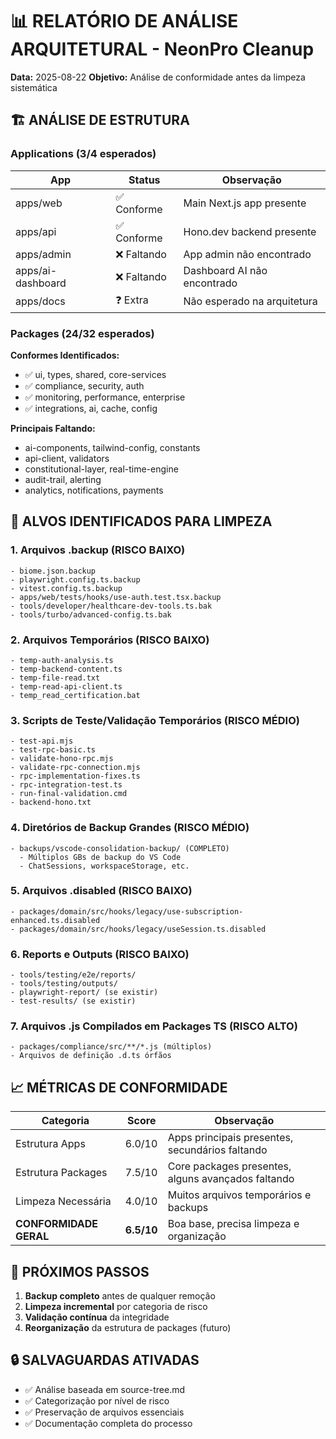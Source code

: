 # 📊 RELATÓRIO DE ANÁLISE ARQUITETURAL - NeonPro Cleanup

**Data:** 2025-08-22
**Objetivo:** Análise de conformidade antes da limpeza sistemática

## 🏗️ ANÁLISE DE ESTRUTURA

### **Applications (3/4 esperados)**
| App | Status | Observação |
|-----|--------|------------|
| apps/web | ✅ Conforme | Main Next.js app presente |
| apps/api | ✅ Conforme | Hono.dev backend presente |
| apps/admin | ❌ Faltando | App admin não encontrado |
| apps/ai-dashboard | ❌ Faltando | Dashboard AI não encontrado |
| apps/docs | ❓ Extra | Não esperado na arquitetura |

### **Packages (24/32 esperados)**
**Conformes Identificados:**
- ✅ ui, types, shared, core-services
- ✅ compliance, security, auth
- ✅ monitoring, performance, enterprise
- ✅ integrations, ai, cache, config

**Principais Faltando:**
- ai-components, tailwind-config, constants
- api-client, validators
- constitutional-layer, real-time-engine
- audit-trail, alerting
- analytics, notifications, payments

## 🧹 ALVOS IDENTIFICADOS PARA LIMPEZA

### **1. Arquivos .backup (RISCO BAIXO)**
```
- biome.json.backup
- playwright.config.ts.backup  
- vitest.config.ts.backup
- apps/web/tests/hooks/use-auth.test.tsx.backup
- tools/developer/healthcare-dev-tools.ts.bak
- tools/turbo/advanced-config.ts.bak
```

### **2. Arquivos Temporários (RISCO BAIXO)**
```
- temp-auth-analysis.ts
- temp-backend-content.ts
- temp-file-read.txt
- temp-read-api-client.ts
- temp_read_certification.bat
```

### **3. Scripts de Teste/Validação Temporários (RISCO MÉDIO)**
```
- test-api.mjs
- test-rpc-basic.ts
- validate-hono-rpc.mjs
- validate-rpc-connection.mjs
- rpc-implementation-fixes.ts
- rpc-integration-test.ts
- run-final-validation.cmd
- backend-hono.txt
```

### **4. Diretórios de Backup Grandes (RISCO MÉDIO)**
```
- backups/vscode-consolidation-backup/ (COMPLETO)
  - Múltiplos GBs de backup do VS Code
  - ChatSessions, workspaceStorage, etc.
```

### **5. Arquivos .disabled (RISCO BAIXO)**
```
- packages/domain/src/hooks/legacy/use-subscription-enhanced.ts.disabled
- packages/domain/src/hooks/legacy/useSession.ts.disabled
```

### **6. Reports e Outputs (RISCO BAIXO)**
```
- tools/testing/e2e/reports/
- tools/testing/outputs/
- playwright-report/ (se existir)
- test-results/ (se existir)
```

### **7. Arquivos .js Compilados em Packages TS (RISCO ALTO)**
```
- packages/compliance/src/**/*.js (múltiplos)
- Arquivos de definição .d.ts órfãos
```

## 📈 MÉTRICAS DE CONFORMIDADE

| Categoria | Score | Observação |
|-----------|-------|------------|
| Estrutura Apps | 6.0/10 | Apps principais presentes, secundários faltando |
| Estrutura Packages | 7.5/10 | Core packages presentes, alguns avançados faltando |
| Limpeza Necessária | 4.0/10 | Muitos arquivos temporários e backups |
| **CONFORMIDADE GERAL** | **6.5/10** | Boa base, precisa limpeza e organização |

## 🎯 PRÓXIMOS PASSOS

1. **Backup completo** antes de qualquer remoção
2. **Limpeza incremental** por categoria de risco
3. **Validação contínua** da integridade
4. **Reorganização** da estrutura de packages (futuro)

## 🔒 SALVAGUARDAS ATIVADAS

- ✅ Análise baseada em source-tree.md
- ✅ Categorização por nível de risco
- ✅ Preservação de arquivos essenciais
- ✅ Documentação completa do processo